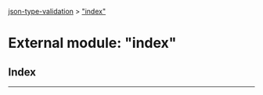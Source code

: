 [json-type-validation](../README.md) > ["index"](../modules/_index_.md)



# External module: "index"

## Index


---
